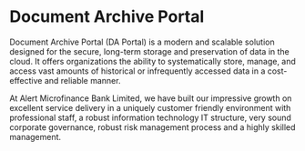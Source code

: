 # Document Archive Portal
Document Archive Portal (DA Portal) is a modern and scalable solution designed for the secure, long-term storage and preservation of data in the cloud. It offers organizations the ability to systematically store, manage, and access vast amounts of historical or infrequently accessed data in a cost-effective and reliable manner.

At Alert Microfinance Bank Limited, we have built our impressive growth on excellent service delivery in a uniquely customer friendly environment with professional staff, a robust information technology IT structure, very sound corporate governance, robust risk management process and a highly skilled management.
